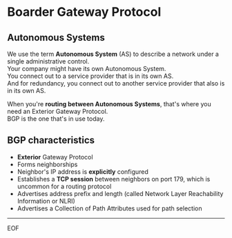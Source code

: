 # Boarder Gateway Protocol

## Autonomous Systems 

We use the term **Autonomous System** (AS) to describe a network under a single administrative control.  
Your company might have its own Autonomous System.  
You connect out to a service provider that is in its own AS.  
And for redundancy, you connect out to another service provider that also is in its own AS.  

When you're **routing between Autonomous Systems**, that's where you need an Exterior Gateway Protocol.  
BGP is the one that's in use today.  

## BGP characteristics

- **Exterior** Gateway Protocol
- Forms neighborships
- Neighbor's IP address is **explicitly** configured
- Establishes a **TCP session** between neighbors on port 179, which is uncommon for a routing protocol
- Advertises address prefix and length (called Network Layer Reachability Information or NLRI)
- Advertises a Collection of Path Attributes used for path selection



---
EOF
